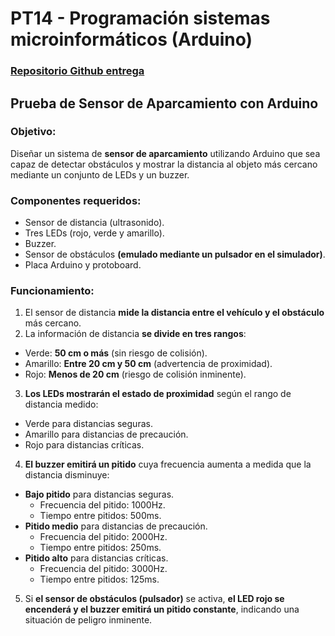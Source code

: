 # PT14 - Programación sistemas microinformáticos (Arduino)

### [Repositorio Github entrega](https://classroom.github.com/a/70U6D2l3)

## Prueba de Sensor de Aparcamiento con Arduino

### Objetivo: 
Diseñar un sistema de **sensor de aparcamiento** utilizando Arduino que sea capaz de detectar obstáculos y mostrar la distancia al objeto más cercano mediante un conjunto de LEDs y un buzzer.

### Componentes requeridos:

- Sensor de distancia (ultrasonido).
- Tres LEDs (rojo, verde y amarillo).
- Buzzer.
- Sensor de obstáculos **(emulado mediante un pulsador en el simulador)**.
- Placa Arduino y protoboard.

### Funcionamiento:

1. El sensor de distancia **mide la distancia entre el vehículo y el obstáculo** más cercano.
2. La información de distancia **se divide en tres rangos**:
  - Verde: **50 cm o más** (sin riesgo de colisión).
  - Amarillo: **Entre 20 cm y 50 cm** (advertencia de proximidad).
  - Rojo: **Menos de 20 cm** (riesgo de colisión inminente).
3. **Los LEDs mostrarán el estado de proximidad** según el rango de distancia medido:
  - Verde para distancias seguras.
  - Amarillo para distancias de precaución.
  - Rojo para distancias críticas.
4. **El buzzer emitirá un pitido** cuya frecuencia aumenta a medida que la distancia disminuye:
  - **Bajo pitido** para distancias seguras.
    - Frecuencia del pitido: 1000Hz.
    - Tiempo entre pitidos: 500ms.
  - **Pitido medio** para distancias de precaución.
    - Frecuencia del pitido: 2000Hz.
    - Tiempo entre pitidos: 250ms.
  - **Pitido alto** para distancias críticas.
    - Frecuencia del pitido: 3000Hz.
    - Tiempo entre pitidos: 125ms.
5. Si **el sensor de obstáculos (pulsador)** se activa, **el LED rojo se encenderá y el buzzer emitirá un pitido constante**, indicando una situación de peligro inminente.